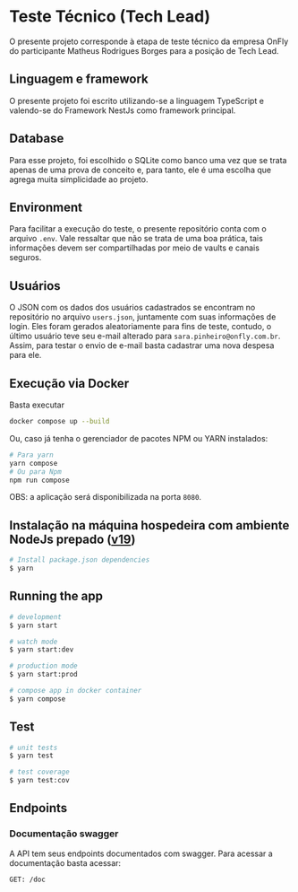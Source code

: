 # Teste Técnico (Tech Lead)

O presente projeto corresponde à etapa de teste técnico da empresa OnFly do participante Matheus Rodrigues Borges para a posição de Tech Lead.

## Linguagem e framework

O presente projeto foi escrito utilizando-se a linguagem TypeScript e valendo-se do Framework NestJs como framework principal.

## Database

Para esse projeto, foi escolhido o SQLite como banco uma vez que se trata apenas de uma prova de conceito e, para tanto, ele é uma escolha que agrega muita simplicidade ao projeto.

## Environment

Para facilitar a execução do teste, o presente repositório conta com o arquivo `.env`. Vale ressaltar que não se trata de uma boa prática, tais informações devem ser compartilhadas por meio de vaults e canais seguros.

## Usuários

O JSON com os dados dos usuários cadastrados se encontram no repositório no arquivo `users.json`, juntamente com suas informações de login. Eles foram gerados aleatoriamente para fins de teste, contudo, o último usuário teve seu e-mail alterado para `sara.pinheiro@onfly.com.br`. Assim, para testar o envio de e-mail basta cadastrar uma nova despesa para ele.

## Execução via Docker

Basta executar

```bash
docker compose up --build
```

Ou, caso já tenha o gerenciador de pacotes NPM ou YARN instalados:

```bash
# Para yarn
yarn compose
# Ou para Npm
npm run compose
```

OBS: a aplicação será disponibilizada na porta `8080`.

## Instalação na máquina hospedeira com ambiente NodeJs prepado ([v19](https://nodejs.org/download/release/v19.9.0/))

```bash
# Install package.json dependencies
$ yarn
```

## Running the app

```bash
# development
$ yarn start

# watch mode
$ yarn start:dev

# production mode
$ yarn start:prod

# compose app in docker container
$ yarn compose
```

## Test

```bash
# unit tests
$ yarn test

# test coverage
$ yarn test:cov
```

## Endpoints

### Documentação swagger

A API tem seus endpoints documentados com swagger. Para acessar a documentação basta acessar:

```
GET: /doc
```
